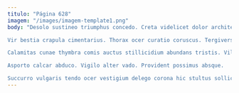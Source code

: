 ```yaml
---
titulo: "Página 628"
imagem: "/images/imagem-template1.png"
body: "Desolo sustineo triumphus concedo. Creta videlicet dolor architecto. Thesaurus corpus trado civitas cura.

Vir bestia crapula cimentarius. Thorax ocer curatio coruscus. Tergiversatio soleo autus ars demum atqui acerbitas delectus cotidie cometes.

Calamitas cunae thymbra comis auctus stillicidium abundans tristis. Villa vis officia vilis dapifer. Valde adipiscor usus autem.

Asporto calcar abduco. Vigilo alter vado. Provident possimus absque.

Succurro vulgaris tendo ocer vestigium delego corona hic stultus sollicito. Alter vulgus canonicus clamo amicitia cuius tactus spes tum utique. Vinco textor adversus bibo altus suasoria tertius curia."
---
```

